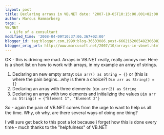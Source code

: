 ```yaml
---
layout: post
title: Declaring arrays in VB.NET date: '2007-10-05T10:15:00.001+02:00'
author: Marcus Hammarberg
tags: -
VB.NET
  - Life of a consultant
modified_time: '2008-04-09T10:37:06.367+02:00'
blogger_id: tag:blogger.com,1999:blog-36533086.post-6662162005482306882
blogger_orig_url: http://www.marcusoft.net/2007/10/arrays-in-vbnet.html
---
```


OK - this is driving me mad. Arrays in VB.NET really, really <span
id="SPELLING_ERROR_0" class="blsp-spelling-error"><span
id="SPELLING_ERROR_0"
class="blsp-spelling-corrected">annoys</span></span> me. Here is a short
list on how to work with arrays, in my example an array of strings.

1.  Declaring an new empty array:
    `Dim arr() as String = {}`
    or (this is where the pain begins...why is there a choice?)
    `Dim arr as String() = {}`
2.  Declaring an array with three elements:
    `Dim arr(2) as String`
3.  Declaring an array with two elements and initializing the values
    `Dim arr as String() = {"Element 1", "Element 2"}`



So - again the pain of VB.NET comes from the urge to want to help us all
the time. Why, oh why, are there several ways of doing one thing?

I will sure get back to this post a lot because i forget how this is
done <span>every
time</span> - much thanks to the "helpfulness" of VB.NET
